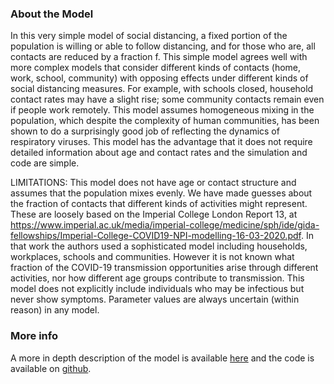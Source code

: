 ### About the Model 
In this very simple model of social distancing,
 a fixed portion of the population is willing 
or able to follow distancing, and for those 
who are, all contacts are reduced by a 
fraction f. This simple model agrees 
well with more complex models that 
consider different kinds of contacts 
(home, work, school, community) 
with opposing effects under 
different kinds of social 
distancing measures. For example, 
with schools closed, household contact 
rates may have a slight rise; some community 
contacts remain even if people work remotely.
 This model assumes homogeneous mixing in the 
population, which despite the complexity of 
human communities, has been shown to do a 
surprisingly good job of reflecting the 
dynamics of respiratory viruses. This model has the advantage that it does not require detailed information about age and contact rates and the simulation and code are simple. 

LIMITATIONS: This model does not have age or contact structure and assumes that the population mixes evenly. We have made guesses about the fraction of contacts that different kinds of activities might represent. These are loosely based on the Imperial College London Report 13, at https://www.imperial.ac.uk/media/imperial-college/medicine/sph/ide/gida-fellowships/Imperial-College-COVID19-NPI-modelling-16-03-2020.pdf. In that work the authors used a sophisticated model including households, workplaces, schools and communities. However it is not known what fraction of the COVID-19 transmission opportunities arise through different activities, nor how different age groups contribute to transmission. This model does not explicitly include individuals who may be infectious but never show symptoms. Parameter values are always uncertain (within reason) in any model. 

### More info 

A more in depth description of the model is available [here](http://htmlpreview.github.io/?https://github.com/carolinecolijn/SimpleSocialDistancing/blob/master/SimpleSocialDistanceModel.html) and the code is available on [github](https://github.com/carolinecolijn/SimpleSocialDistancing).
